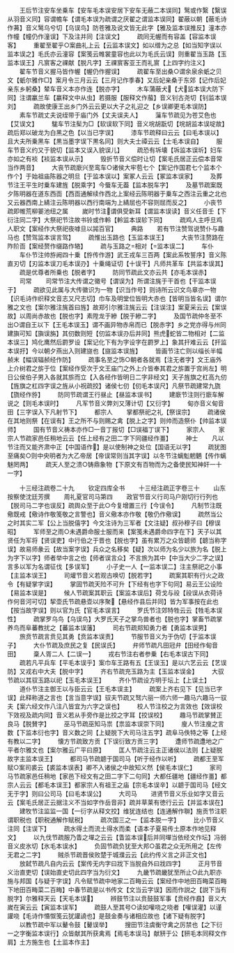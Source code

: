 <!-- { "loadSidebar": true } -->
　　王后节注安车坐乗车【安车毛本误安居下安车无蔽二本误同】鹥或作繄【繄误从羽音义同】容谓幨车【谓毛本误为疏谓之厌翟之谓监本误同】翟蔽以朝【蔽毛诗作茀】音义鹥乌兮切【乌误鸟】防苍雅及说文皆无此字【雅及监本误推反】潼本亦作幢【幢仍作潼误】下及注并同【注误文】
　　疏同无幄而有容盖【容监本误客】
　　重翟至翟乎○案曲礼上云【云监本误文】如以缯为之总【如当知字误以监本误之】毛氏亦云潼容【案笺云帷裳童容也此以为毛氏云误】则重翟当玉路【玉监本误王】凡賔客之祼献【脱凡字】王祼賔客亚王而礼賔【上四字约注义】
　　翟车节音义握马皆作幄【幄仍作握误】
　　疏翟车至出桑○谓余泉余蚔之贝文【蚔尔雅作□】案月令三月云云【三月记作季春】又后妃亲桑于东郊【记作后妃亲东乡躬桑】辇车音义本亦作连【脱亦字】
　　木车蒲蔽犬【犬监本误大防下同】注谓臝兰车【臝释文中从虫】若摄服【服释文作菔】音义钊古尧切【钊监本误刘】
　　疏故使康王出乡门外云云更以大子之礼迎之【乡误卿更毛本误防】
　　素车节疏丈夫说绖带于庙门外【丈夫误夫人】
　　薻车节疏见为苍艾色也【艾误文】
　　駹车节注髤为□【软误软下同】音义垸胡翫切【垸胡监本误埞故】疏后郑以破龙为白黑之色【以当已字误】
　　漆车节疏释曰云云【曰毛本误以】且大夫所乗黑车【黒当墨字误下黒名同】则大夫士禫云云【士毛本误自】
　　服车节音义约又于貌切【监本又误入貌误儿】
　　疏恐有坼壊【坼监本误圻】妇车亦如之有裧【裧监本误从示】
　　毁折节音义偿时让切【案毛氏居正云偿本音常当作两音】
　　大丧节疏廞兴至鸾车○诸侯大牢苞七个【案记作国君七个监本个作个】于始祖庙陈器之明旦【于监本误以】案冢人云云【冢监本误家】
　　及葬节注王平生时乗车建旌【脱乘字】今蜃车无葢【监本脱车字】
　　及墓节疏案既夕陈明器在道东西靣【西靣通解续作西北上案经云陈明器于乗车之西注云重之北也又云器西南上綪注云陈明器以西行南端为上綪屈也不容则屈而反之】
　　小丧节疏即帷荒柳翣池纽之属
　　嵗时节注谓俱受新耳【谓监本误读】音义任音壬【下衍注同二字】大祭祀节注故书铃或作軨【軨监本误轸下同】
　　疏鸡人主呼旦鸡人职文【案经作大祭祀夜嘑旦以嘂百官】
　　典路
　　若有节注赞驾说赞仆与趣马也【赞驾监本误言驾】
　　疏惟出玉路也【玉监本误王】
　　大丧节注赘路在阼阶靣【案经赘作缀路作辂】
　　疏与玉路之相对【监本误二】
　　车仆
　　车仆节注帅斿阙四十乗【斿传作游】武王戎车三百两【案此系牧誓序】音义陈直刃切【刃监本误刀毛本误刅】十乗绳证切【十误干】凡师共革车【共监本误其】
　　疏是优尊者所乗也【脱者字】
　　防同节疏此文亦云共【亦毛本误赤】
　　司常
　　司常节注大传谓之徽号【谓误为】所谓注旄于干首也【干监本误于】
　　疏欲见此属与大传徽识为一物【识当作号】则诗所云识文鸟章亦一物【识毛诗作织释文音志又尺志切】巾车及明堂位皆明大赤也【皆明当皆名误】谓尔雅之文也【案尔雅注旄首曰旌】故郑引尔雅注旄云云【注误注】案夏采云云【案误故】以周尚赤故也【脱也字】素陞龙于縿【脱于縿二字】
　　及国节疏仲冬至不出○谓自王以下【王毛本误玉】谓不画异物赤帛而已【脱赤字】乡之党亦得与州同建旟可知【旟误旃】其仞数则短【仞监本误刅后并同】熊虎蛇皆二物相对【二监本误三】鸠化鹰然后罻罗设【案记化下有为字设字在罻罗上】象其扞难云云【扞监本误扜】今以朝夕燕出入则建旞也【旞监本误旌】
　　皆画节注亡则以缁长半幅赪末【幅误辐赪经作防】
　　疏事名至之饰○朝者各就焉【注无者字】文王庙外上介树君之旂于位【案经作受次于文王庙门之外上介皆奉其君之旂置于宫尚左】明日公侯伯子男入各就其旂而立【入各经作皆明日二字非经文】天子旌旗之杠高九仞【旌旗之杠四字误之旌从小祝疏挍】诸侯七仞【仞毛本误尺】凡祭节疏建常九旒【旒经作斿】
　　防同节疏谓王行昼止【昼监本误书】
　　建廞节注则行廞车解说之【则毛本误时】
　　凡军节音义弊刘又薄计切【又衍字】
　　甸亦音义甸音田【三字误入下凡射节下】
　　都宗人
　　掌都祭祀之礼【祭误宗】
　　疏诸侯在其地则祭【在误有】王之所不与则赐之禽【脱上之字】则帅而造祭仆【帅监本误师】
　　国有节音义祷本亦作□一音丁报切【□误福丁误下】
　　家宗人
　　家宗人节疏家邑任稍地云云【任上经有之田二字下同疆经作畺】
　　神士
　　凡以节注而又能齐肃中正【中国语作】是以使制神之处位【国语无以字】
　　疏犹图至痛矣○则中央明者为大乙帝居【帝误常则当其字误】以冬节注螭鬽魍魉【传作螭魅罔两】
　　疏天人至之溃○铸鼎象物【下原文有百物而为之备使民知神奸一十一字】












　　十三经注疏卷二十九
　　钦定四库全书
　　十三经注疏正字卷三十
　　山东按察使沈廷芳撰
　　周礼夏官司马第四
　　政官节音义行司马户刚切行行列也【脱司马二字也误反】疏舆众至于此○今复增置三行【今误令】
　　凡制节注既儆既戒【儆诗作敬笺敬之言警也】音义儆本亦作敬【敬仍作儆误】
　　疏然当公之时其实二军【公上当脱僖字】今文注诗为三军者【文注疑】叔孙穆子曰【穆误昭】
　　军师至之雨○未遇爵命服士服而来【案笺未遇爵命四字在下】天子以其贤任为军将【贤误吏】中行伯之于晋也【脱也字】虽有累万之众皆聼师【聼当称字误】故易师彖云【故当案字误】兵众之名移矣【疑】次以师为名少以旅为名【脱上为字下以字】师者举中言之也【师者误言众】不言旅为其中【中当大少二字之误】言多以军为名谓征伐【多误军】
　　小子史一人【一监本误二】注主祭祀之小事【主监本误王】
　　司爟节音义若观古唤切【脱若字】
　　疏案其职有行火之政令【有疑掌字误】
　　掌固节疏天险不可升【下经有也字下句同】易云王公设险【易监本误是】
　　候人节疏案其职云【案监本误后】荷戈与祋【祋误从衣荷诗作何音河可切】挈壶氏节疏悬壶以序聚【悬经作县后并同】皆为军事按在此也【按当故字误】则以官为氏【官毛本误言】
　　罗氏节注郊特牲云云【牲毛本误性】
　　疏掌罗乌鸟【乌误鸟】大罗氏天子之掌鸟兽者也【脱也字】掌畜节疏掌养鸟而阜蕃教扰之【蕃监本误藩】
　　司右节疏郑知勇力者【勇监本误男】
　　旅贲节疏言贲见其勇【贲监本误责】
　　节服节音义为于伪切【于监本误子】
　　大仆节疏及庶民之复【民误氏】
　　弁师节疏凡田冠弁【田经作甸音田】
　　稾人胥二人【二误一】
　　戎右节注右者参乗【右毛本误古下同】
　　疏若凡平兵车【平毛本误乎】案巾车王路有五【王误玉】是以六艺云云【艺误防】又戎右中大夫【脱中字】
　　齐右节疏充玉路为主【玉监本误金】
　　大驭节疏以其驭玉路以祀【玉毛本误王】
　　齐仆节疏设方明于坛上【上误土】
　　道仆节注主御王以与臣云云【王毛本误主】
　　疏案上齐右见下【见当已字误】此释称道之言也【言当意字误】驭夫节疏又驽六丽一师六师一趣马六趣马一驭夫【案六经文作八注八皆宜为六字之误也】
　　校人节注校之为言效也【效误校下效视及疏内同】音义若从手旁作是比挍之字耳【挍误校】
　　趣马节疏掌賛正良马【脱賛字】
　　巫马节疏巫知马祟【祟监本误崇下同】
　　廋人节注廋之言数【下监本衍也字】音义数之同【上疑脱下大司马注五字】疏阜马佚特之等【上经有教以二字】
　　懐方节疏致方贡【下误衍致方贡三字】
　　邍师节疏邍地之广平者尔雅文也【案尔雅云广平曰原】
　　匡人节疏注云主正诸侯以法则【上疑脱故字主监本误王】
　　都司马节疏聼于国司马【听于经作以听】
　　疏都王至军赋○案司裘云【裘监本误表】卿不入诸侯之中故知义然【侯毛本误仁】
　　家司马节疏家邑任稍地【家邑下经文有之田二字下二句同】大都任疆地【疆经作畺】都宗人云云【都毛本误王】都家宗人有祖王之庙【宗毛本误辛】以聼于国司马【经文无于字】则曰公司马【曰毛本误公】
　　大司马
　　进贤节音义乐业如字又音云云【案毛氏居正云据注义不当如字作岳音非】疏并草莱有徳行云云【并监本误在】
　　建牧节注监监一国【一衍字从释文挍】维犹连结也【连通解作聨】施贡节注职谓职税也【职税通解作赋税】
　　疏次国三之一【监本脱一字】
　　比小节音义注同【注误下】
　　疏水得土而流土得水而柔【语本子夏易传土原本作地见释文】
　　以九伐节疏服乃眚之墠之云云【眚监本误后并同墠当依经文作坛】冯弱音义皮氷切【氷毛本误水】
　　负固节疏负犹至大邦○虽君之众无所用之【左传无君之二字】
　　贼杀节疏晋侯败楚于城濮云云【此约传义言之非正文也】
　　放弑节疏凡自内云云【案传无内字曰戕下当脱自外曰戕四字】
　　正月节音义治直吏切【误始直史切此四字当为衍文】
　　九畿节疏畿犹至所止○此九职亦施与邦国【与疑于字误】凡令赋节疏中地家二百畮云云【案经作中地田百畮菜百畮下地田百畮菜二百畮】中春节疏是以书传文【文当云字误】因而作説之【説下当有脱字】尔雅释天云【天毛本误】
　　辨鼓节注以贲鼓鼓军事【贲经作鼖】音义大嵗在寅云云【寅监本误军】
　　疏鼓人至其号○读如嚾哓之哓者【嚾误灌】以谨讙哓【毛诗作惽怓笺云犹讙譊也】是鼓金奏与诸相应故也【诸下疑有脱字】
　　以教节疏中军以鼙令鼓【鼙误举】
　　搜田节注虞衡守禽之厉禁也【之下衍一之字衡监本误行】众皆献其所获禽焉【焉毛本误马】献豜于公【豜毛本同释文作肩】土方施生也【土监本作主】

